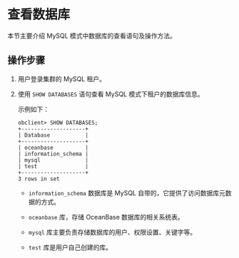 # 查看数据库

本节主要介绍 MySQL 模式中数据库的查看语句及操作方法。

## 操作步骤

1. 用户登录集群的 MySQL 租户。

2. 使用 `SHOW DATABASES` 语句查看 MySQL 模式下租户的数据库信息。

   示例如下：

   ```shell
   obclient> SHOW DATABASES;
   +--------------------+
   | Database           |
   +--------------------+
   | oceanbase          |
   | information_schema |
   | mysql              |
   | test               |
   +--------------------+
   3 rows in set
   ```

   * `information_schema` 数据库是 MySQL 自带的，它提供了访问数据库元数据的方式。

   * `oceanbase` 库，存储 OceanBase 数据库的相关系统表。

   * `mysql` 库主要负责存储数据库的用户、权限设置、关键字等。

   * `test` 库是用户自己创建的库。
